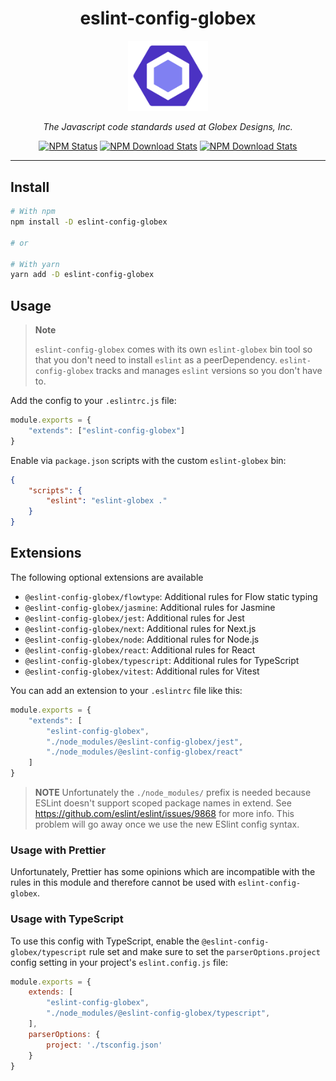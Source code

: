 <div align="center">

<h1>eslint-config-globex</h1>

<img alt="eslint-config-globex" src="logo.png" width="128" />

<p><em>The Javascript code standards used at Globex Designs, Inc.</em></p>

<a href="https://www.npmjs.com/package/eslint-config-globex"><img alt="NPM Status" src="https://img.shields.io/npm/v/eslint-config-globex.svg?style=flat"></a>
<a href="https://www.npmtrends.com/eslint-config-globex"><img alt="NPM Download Stats" src="https://img.shields.io/npm/dm/eslint-config-globex.svg?style=flat-square" /></a>
<a href="https://github.com/GlobexDesignsInc/eslint-config-globex/blob/master/LICENSE"><img alt="NPM Download Stats" src="https://img.shields.io/npm/l/eslint-config-globex.svg?style=flat-square" /></a>

</div><hr />

## Install

```sh
# With npm
npm install -D eslint-config-globex

# or

# With yarn
yarn add -D eslint-config-globex
```

## Usage

> **Note**
>
> `eslint-config-globex` comes with its own `eslint-globex` bin tool so that you don't need to install `eslint` as a peerDependency. `eslint-config-globex` tracks and manages `eslint` versions so you don't have to.

Add the config to your `.eslintrc.js` file:

```js
module.exports = {
	"extends": ["eslint-config-globex"]
}
```

Enable via `package.json` scripts with the custom `eslint-globex` bin:

```json
{
	"scripts": {
		"eslint": "eslint-globex ."
	}
}
```

## Extensions

The following optional extensions are available

- `@eslint-config-globex/flowtype`: Additional rules for Flow static typing
- `@eslint-config-globex/jasmine`: Additional rules for Jasmine
- `@eslint-config-globex/jest`: Additional rules for Jest
- `@eslint-config-globex/next`: Additional rules for Next.js
- `@eslint-config-globex/node`: Additional rules for Node.js
- `@eslint-config-globex/react`: Additional rules for React
- `@eslint-config-globex/typescript`: Additional rules for TypeScript
- `@eslint-config-globex/vitest`: Additional rules for Vitest

You can add an extension to your `.eslintrc` file like this:

```js
module.exports = {
	"extends": [
		"eslint-config-globex",
		"./node_modules/@eslint-config-globex/jest",
		"./node_modules/@eslint-config-globex/react"
	]
}
```

> **NOTE**
> Unfortunately the `./node_modules/` prefix is needed because ESLint doesn't support
> scoped package names in extend. See https://github.com/eslint/eslint/issues/9868
> for more info. This problem will go away once we use the new ESlint config syntax.

### Usage with Prettier

Unfortunately, Prettier has some opinions which are incompatible with the rules in this module and therefore cannot be used with `eslint-config-globex`.

### Usage with TypeScript

To use this config with TypeScript, enable the `@eslint-config-globex/typescript` rule set and make sure to set the `parserOptions.project` config setting in your project's `eslint.config.js` file:

```js
module.exports = {
	extends: [
		"eslint-config-globex",
		"./node_modules/@eslint-config-globex/typescript",
	],
	parserOptions: {
		project: './tsconfig.json'
	}
}
```
